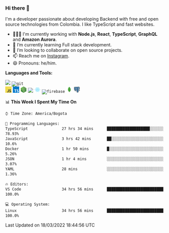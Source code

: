 ### Hi there 👋

I'm a developer passionate about developing Backend with free and open source technologies from Colombia. I like TypeScript and fast websites.

- 👨🏽‍💻 I'm currently working with **Node.js**, **React**, **TypeScript**, **GraphQL** and **Amazon Aurora**.
- 🌱 I’m currently learning Full stack development.
- 🚀 I’m looking to collaborate on open source projects.
- 📫   Reach me on [Instagram](https://instagram.com/nexckycort).
- 😄  Pronouns: he/him.

**Languages and Tools:**  

<code><img height="20"  src="https://upload.wikimedia.org/wikipedia/commons/2/2d/Visual_Studio_Code_1.18_icon.svg"></code>
<code><img src="https://www.vectorlogo.zone/logos/git-scm/git-scm-icon.svg" alt="git" height="20"/> </code>
<code><img height="20" src="https://raw.githubusercontent.com/github/explore/80688e429a7d4ef2fca1e82350fe8e3517d3494d/topics/javascript/javascript.png"></code>
<code><img height="20" src="https://raw.githubusercontent.com/github/explore/80688e429a7d4ef2fca1e82350fe8e3517d3494d/topics/typescript/typescript.png"></code>
<code><img height="20" src="https://raw.githubusercontent.com/github/explore/80688e429a7d4ef2fca1e82350fe8e3517d3494d/topics/nodejs/nodejs.png"></code>
<code><img height="20" src="https://deno.land/logo.svg"></code>
<code><img height="20" src="https://raw.githubusercontent.com/github/explore/80688e429a7d4ef2fca1e82350fe8e3517d3494d/topics/react/react.png"></code>
<code><img src="https://www.vectorlogo.zone/logos/firebase/firebase-icon.svg" alt="firebase"  height="20"/></code>
<code><img src="https://raw.githubusercontent.com/devicons/devicon/master/icons/mongodb/mongodb-original.svg"  height="20"/></code>
<code><img src="https://raw.githubusercontent.com/devicons/devicon/master/icons/postgresql/postgresql-original.svg" height="20"/></code>

<!--START_SECTION:waka-->
📊 **This Week I Spent My Time On** 

```text
⌚︎ Time Zone: America/Bogota

💬 Programming Languages: 
TypeScript               27 hrs 34 mins      ███████████████████░░░░░░   78.93% 
JavaScript               3 hrs 42 mins       ██░░░░░░░░░░░░░░░░░░░░░░░   10.6% 
Docker                   1 hr 50 mins        █░░░░░░░░░░░░░░░░░░░░░░░░   5.26% 
JSON                     1 hr 4 mins         ░░░░░░░░░░░░░░░░░░░░░░░░░   3.07% 
YAML                     28 mins             ░░░░░░░░░░░░░░░░░░░░░░░░░   1.36%

🔥 Editors: 
VS Code                  34 hrs 56 mins      █████████████████████████   100.0%

💻 Operating System: 
Linux                    34 hrs 56 mins      █████████████████████████   100.0%

```


 Last Updated on 18/03/2022 18:44:56 UTC
<!--END_SECTION:waka-->
